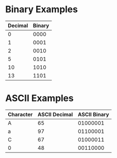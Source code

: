 # Binary Examples

Decimal | Binary
--------|-------
0       | 0000
1       | 0001
2       | 0010
5       | 0101
10      | 1010
13      | 1101

# ASCII Examples

Character | ASCII Decimal | ASCII Binary
----------|---------------|--------------
A         | 65            | 01000001
a         | 97            | 01100001
C         | 67            | 01000011
0         | 48            | 00110000
